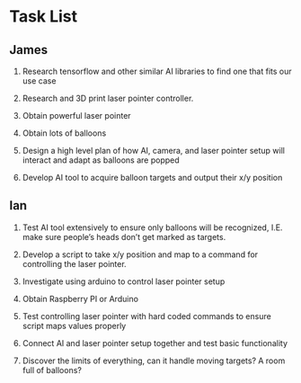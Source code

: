 ﻿# Task List


## James

1.  Research tensorflow and other similar AI libraries to find one that fits our use case
    
2.  Research and 3D print laser pointer controller.
    
3.  Obtain powerful laser pointer
    
4.  Obtain lots of balloons
    
5.  Design a high level plan of how AI, camera, and laser pointer setup will interact and adapt as balloons are popped
    
6.  Develop AI tool to acquire balloon targets and output their x/y position
    

  

## Ian

1.  Test AI tool extensively to ensure only balloons will be recognized, I.E. make sure people’s heads don’t get marked as targets.
    
2.  Develop a script to take x/y position and map to a command for controlling the laser pointer.
    
3.  Investigate using arduino to control laser pointer setup
    
4.  Obtain Raspberry PI or Arduino
    
5.  Test controlling laser pointer with hard coded commands to ensure script maps values properly
    
6.  Connect AI and laser pointer setup together and test basic functionality

8.  Discover the limits of everything, can it handle moving targets? A room full of balloons?
